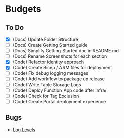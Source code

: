 # Budgets

## To Do

- [x] (Docs) Update Folder Structure
- [ ] (Docs) Create Getting Started guide
- [ ] (Docs) Simplify Getting Started doc in README.md
- [ ] (Docs) Rename Screenshots for each section
- [x] (Code) Refactor identity approach
- [x] (Code) Create Bicep / ARM files for deployment
- [ ] (Code) Fix debug logging messages
- [ ] (Code) Add workflow to package up release
- [ ] (Code) Write Table Storage Logs
- [ ] (Code) Deploy Function App code after infra/
- [ ] (Code) Check for Tag Exclusion
- [ ] (Code) Create Portal deployment experience

## Bugs

- [Log Levels](https://github.com/Azure/azure-functions-dotnet-worker/issues/729)